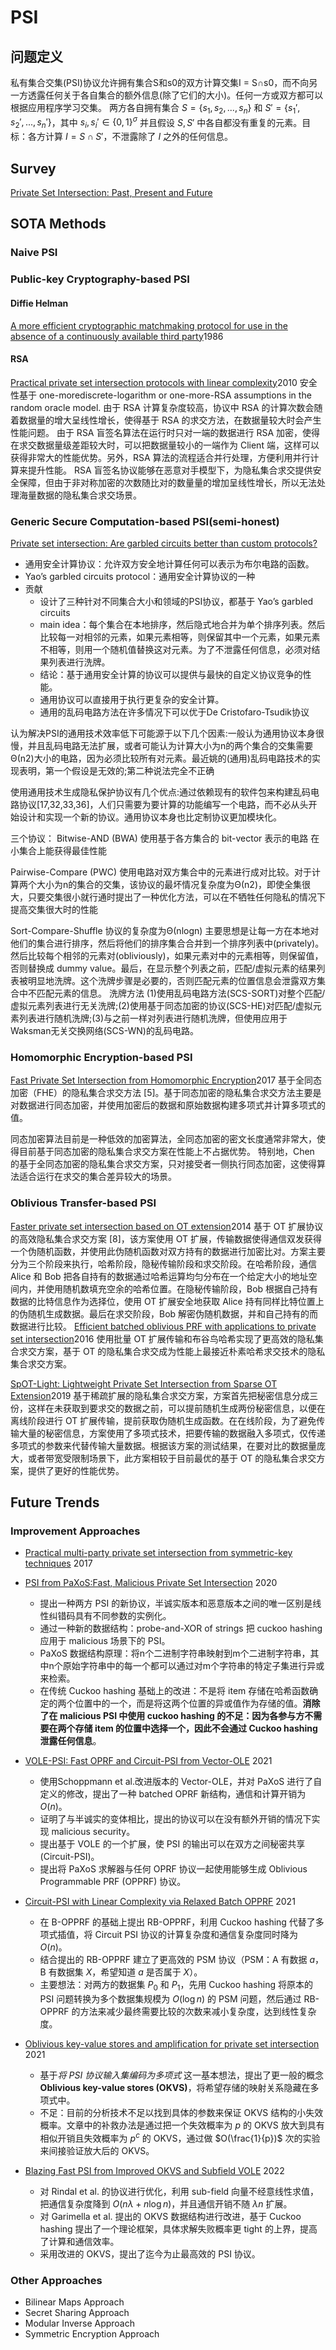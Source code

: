 # PSI



## 问题定义
私有集合交集(PSI)协议允许拥有集合S和s0的双方计算交集I = S∩s0，而不向另一方透露任何关于各自集合的额外信息(除了它们的大小)。任何一方或双方都可以根据应用程序学习交集。
两方各自拥有集合 $S=\{s_1,s_2,...,s_n\}$ 和 $S'=\{s_1',s_2',...,s_n'\}$，其中 $s_i,s_i'\in\{0,1\}^\sigma$ 并且假设 $S,S'$ 中各自都没有重复的元素。目标：各方计算 $I=S\cap S'$，不泄露除了 $I$ 之外的任何信息。

## Survey
[Private Set Intersection: Past, Present and Future](https://www.scitepress.org/Papers/2021/105258/105258.pdf)

## SOTA Methods
### Naive PSI


### Public-key Cryptography-based PSI
#### Diffie Helman
[A more efficient cryptographic matchmaking protocol for use in the absence of a continuously available third party](https://ieeexplore.ieee.org/document/6234849)1986



#### RSA
[Practical private set intersection protocols with linear complexity](https://eprint.iacr.org/2009/491.pdf)2010
安全性基于 one-morediscrete-logarithm or one-more-RSA assumptions in
the random oracle model.
由于 RSA 计算复杂度较高，协议中 RSA 的计算次数会随着数据量的增大呈线性增长，使得基于 RSA 的求交方法，在数据量较大时会产生性能问题。
由于 RSA 盲签名算法在运行时只对一端的数据进行 RSA 加密，使得在求交数据量级差距较大时，可以把数据量较小的一端作为 Client 端，这样可以获得非常大的性能优势。另外，RSA 算法的流程适合并行处理，方便利用并行计算来提升性能。
RSA 盲签名协议能够在恶意对手模型下，为隐私集合求交提供安全保障，但由于非对称加密的次数随比对的数量量的增加呈线性增长，所以无法处理海量数据的隐私集合求交场景。


### Generic Secure Computation-based PSI(semi-honest)
[Private set intersection: Are garbled circuits better than custom protocols?](https://www.cs.umd.edu/~jkatz/papers/psi.pdf)
- 通用安全计算协议：允许双方安全地计算任何可以表示为布尔电路的函数。
- Yao’s garbled circuits protocol：通用安全计算协议的一种
- 贡献
  - 设计了三种针对不同集合大小和领域的PSI协议，都基于 Yao’s garbled circuits 
  - main idea：每个集合在本地排序，然后隐式地合并为单个排序列表。然后比较每一对相邻的元素，如果元素相等，则保留其中一个元素，如果元素不相等，则用一个随机值替换这对元素。为了不泄露任何信息，必须对结果列表进行洗牌。
  - 结论：基于通用安全计算的协议可以提供与最快的自定义协议竞争的性能。
  - 通用协议可以直接用于执行更复杂的安全计算。
  - 通用的乱码电路方法在许多情况下可以优于De Cristofaro-Tsudik协议

认为解决PSI的通用技术效率低下可能源于以下几个因素:一般认为通用协议本身很慢，并且乱码电路无法扩展，或者可能认为计算大小为n的两个集合的交集需要Θ(n2)大小的电路，因为必须比较所有对元素。最近姚的(通用)乱码电路技术的实现表明，第一个假设是无效的;第二种说法完全不正确

使用通用技术生成隐私保护协议有几个优点:通过依赖现有的软件包来构建乱码电路协议[17,32,33,36]，人们只需要为要计算的功能编写一个电路，而不必从头开始设计和实现一个新的协议。通用协议本身也比定制协议更加模块化。

三个协议：
Bitwise-AND (BWA)
使用基于各方集合的 bit-vector 表示的电路
在小集合上能获得最佳性能

Pairwise-Compare (PWC)
使用电路对双方集合中的元素进行成对比较。对于计算两个大小为n的集合的交集，该协议的最坏情况复杂度为Θ(n2)，即使全集很大，只要交集很小就行通时提出了一种优化方法，可以在不牺牲任何隐私的情况下提高交集很大时的性能

Sort-Compare-Shuffle 
协议的复杂度为Θ(nlogn)
主要思想是让每一方在本地对他们的集合进行排序，然后将他们的排序集合合并到一个排序列表中(privately)。然后比较每个相邻的元素对(obliviously)，如果元素对中的元素相等，则保留值，否则替换成 dummy value。最后，在显示整个列表之前，匹配/虚拟元素的结果列表被明显地洗牌。这个洗牌步骤是必要的，否则匹配元素的位置信息会泄露双方集合中不匹配元素的信息。
洗牌方法
(1)使用乱码电路方法(SCS-SORT)对整个匹配/虚拟元素列表进行无关洗牌;(2)使用基于同态加密的协议(SCS-HE)对匹配/虚拟元素列表进行随机洗牌;(3)与之前一样对列表进行随机洗牌，但使用应用于Waksman无关交换网络(SCS-WN)的乱码电路。

### Homomorphic Encryption-based PSI

[Fast Private Set Intersection from Homomorphic Encryption](https://eprint.iacr.org/2017/299.pdf)2017
基于全同态加密（FHE）的隐私集合求交方法 [5]。基于同态加密的隐私集合求交方法主要是对数据进行同态加密，并使用加密后的数据和原始数据构建多项式并计算多项式的值。

同态加密算法目前是一种低效的加密算法，全同态加密的密文长度通常非常大，使得目前基于同态加密的隐私集合求交方案在性能上不占据优势。
特别地，Chen 的基于全同态加密的隐私集合求交方案，只对接受者一侧执行同态加密，这使得算法适合运行在求交的集合差异较大的场景。

### Oblivious Transfer-based PSI
[Faster private set intersection based on OT extension](https://eprint.iacr.org/2014/447.pdf)2014
基于 OT 扩展协议的高效隐私集合求交方案 [8]，该方案使用 OT 扩展，传输数据使得通信双发获得一个伪随机函数，并使用此伪随机函数对双方持有的数据进行加密比对。方案主要分为三个阶段来执行，哈希阶段，隐秘传输阶段和求交阶段。在哈希阶段，通信 Alice 和 Bob 把各自持有的数据通过哈希运算均匀分布在一个给定大小的地址空间内，并使用随机数填充空余的哈希位置。在隐秘传输阶段，Bob 根据自己持有数据的比特信息作为选择位，使用 OT 扩展安全地获取 Alice 持有同样比特位置上的伪随机生成数据。最后在求交阶段，Bob 解密伪随机数据，并和自己持有的而数据进行比较。
[Efficient batched oblivious PRF with applications to private set intersection](https://eprint.iacr.org/2016/799.pdf)2016
使用批量 OT 扩展传输和布谷鸟哈希实现了更高效的隐私集合求交方案，基于 OT 的隐私集合求交成为性能上最接近朴素哈希求交技术的隐私集合求交方案。

[SpOT-Light: Lightweight Private Set Intersection from Sparse OT Extension](https://eprint.iacr.org/2019/634.pdf)2019
基于稀疏扩展的隐私集合求交方案，方案首先把秘密信息分成三份，这样在未获取到要求交的数据之前，可以提前随机生成两份秘密信息，以便在离线阶段进行 OT 扩展传输，提前获取伪随机生成函数。在在线阶段，为了避免传输大量的秘密信息，方案使用了多项式技术，把要传输的数据融入多项式，仅传递多项式的参数来代替传输大量数据。根据该方案的测试结果，在要对比的数据量庞大，或者带宽受限制场景下，此方案相较于目前最优的基于 OT 的隐私集合求交方案，提供了更好的性能优势。


## Future Trends
### Improvement Approaches
- [Practical multi-party private set intersection from symmetric-key techniques](https://eprint.iacr.org/2017/799.pdf) 2017


- [PSI from PaXoS:Fast, Malicious Private Set Intersection](https://eprint.iacr.org/2020/193.pdf) 2020
  - 提出一种两方 PSI 的新协议，半诚实版本和恶意版本之间的唯一区别是线性纠错码具有不同参数的实例化。
  - 通过一种新的数据结构：probe-and-XOR of strings 把 cuckoo hashing 应用于 malicious 场景下的 PSI。
  - PaXoS 数据结构原理：将n个二进制字符串映射到m个二进制字符串，其中n个原始字符串中的每一个都可以通过对m个字符串的特定子集进行异或来检索。
  - 在传统 Cuckoo hashing 基础上的改进：不是将 item 存储在哈希函数确定的两个位置中的一个，而是将这两个位置的异或值作为存储的值。**消除了在 malicious PSI 中使用 cuckoo hashing 的不足：因为各参与方不需要在两个存储 item 的位置中选择一个，因此不会通过 Cuckoo hashing 泄露任何信息**。

- [VOLE-PSI: Fast OPRF and Circuit-PSI from Vector-OLE](https://eprint.iacr.org/2021/266.pdf) 2021
  - 使用Schoppmann et al.改进版本的 Vector-OLE，并对 PaXoS 进行了自定义的修改，提出了一种 batched OPRF 新结构，通信和计算开销为 $O(n)$。
  - 证明了与半诚实的变体相比，提出的协议可以在没有额外开销的情况下实现 malicious security。
  - 提出基于 VOLE 的一个扩展，使 PSI 的输出可以在双方之间秘密共享(Circuit-PSI)。
  - 提出将 PaXoS 求解器与任何 OPRF 协议一起使用能够生成 Oblivious Programmable PRF (OPPRF) 协议。

- [Circuit-PSI with Linear Complexity via Relaxed Batch OPPRF](https://eprint.iacr.org/2021/034.pdf) 2021
  - 在 B-OPPRF 的基础上提出 RB-OPPRF，利用 Cuckoo hashing 代替了多项式插值，将 Circuit PSI 协议的计算复杂度和通信复杂度同时降为 $O(n)$。
  - 结合提出的 RB-OPPRF 建立了更高效的 PSM 协议（PSM：A 有数据 $a$，B 有数据集 $X$，希望知道 $a$ 是否属于 $X$）。
  - 主要想法：对两方的数据集 $P_0$ 和 $P_1$，先用 Cuckoo hashing 将原本的 PSI 问题转换为多个数据集规模为 $O(\log n)$ 的 PSM 问题，然后通过 RB-OPPRF 的方法来减少最终需要比较的次数来减小复杂度，达到线性复杂度。
- [Oblivious key-value stores and amplification for private set intersection](https://eprint.iacr.org/2021/883.pdf) 2021
  - 基于*将 PSI 协议输入集编码为多项式* 这一基本想法，提出了更一般的概念 **Oblivious key-value stores (OKVS)**，将希望存储的映射关系隐藏在多项式中。
  - 不足：目前的分析技术不足以找到具体的参数来保证 OKVS 结构的小失效概率。文章中的补救办法是通过把一个失效概率为 $p$ 的 OKVS 放大到具有相似开销且失效概率为 $p^c$ 的 OKVS，通过做 $O(\frac{1}{p})$ 次的实验来间接验证放大后的 OKVS。


- [Blazing Fast PSI from Improved OKVS and Subfield VOLE](https://eprint.iacr.org/2022/320.pdf) 2022
  - 对 Rindal et al. 的协议进行优化，利用 sub-field 向量不经意线性求值，把通信复杂度降到 $O(n\lambda + n \log n)$，并且通信开销不随 $\lambda n$ 扩展。
  - 对 Garimella et al. 提出的 OKVS 数据结构进行改进，基于 Cuckoo hashing 提出了一个理论框架，具体求解失败概率更 tight 的上界，提高了计算和通信效率。
  - 采用改进的 OKVS，提出了迄今为止最高效的 PSI 协议。
### Other Approaches
- Bilinear Maps Approach
- Secret Sharing Approach
- Modular Inverse Approach
- Symmetric Encryption Approach
  

